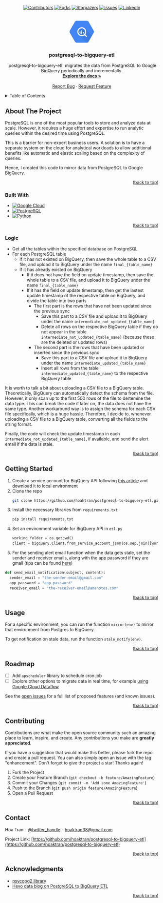 <div id="top"></div>

<div align="center">

[![Contributors][contributors-shield]][contributors-url]
[![Forks][forks-shield]][forks-url]
[![Stargazers][stars-shield]][stars-url]
[![Issues][issues-shield]][issues-url]
[![LinkedIn][linkedin-shield]][linkedin-url]

</div>

<!-- PROJECT LOGO -->
<br />
<div align="center">
  <a href="https://github.com/hoaktran/postgresql-to-bigquery-etl">
    <img src="images/logo.png" alt="Logo" width="80" height="80">
  </a>

<h3 align="center">postgresql-to-bigquery-etl</h3>

  <p align="center">
    `postgresql-to-bigquery-etl` migrates the data from PostgreSQL to Google BigQuery periodically and incrementally.
    <br />
    <a href="https://github.com/hoaktran/postgresql-to-bigquery-etl"><strong>Explore the docs »</strong></a>
    <br />
    <br />
    <a href="https://github.com/hoaktran/postgresql-to-bigquery-etl/issues">Report Bug</a>
    ·
    <a href="https://github.com/hoaktran/postgresql-to-bigquery-etl/issues">Request Feature</a>
  </p>
</div>



<!-- TABLE OF CONTENTS -->
<details>
  <summary>Table of Contents</summary>
  <ol>
    <li>
      <a href="#about-the-project">About The Project</a>
      <ul>
        <li><a href="#built-with">Built With</a></li>
        <li><a href="#logic">Logic</a></li>
      </ul>
    </li>
    <li>
      <a href="#getting-started">Getting Started</a>
    </li>
    <li><a href="#usage">Usage</a></li>
    <li><a href="#roadmap">Roadmap</a></li>
    <li><a href="#contributing">Contributing</a></li>
    <li><a href="#contact">Contact</a></li>
    <li><a href="#acknowledgments">Acknowledgments</a></li>
  </ol>
</details>



<!-- ABOUT THE PROJECT -->
## About The Project

PostgreSQL is one of the most popular tools to store and analyze data at scale. However, it requires a huge effort and expertise to run analytic queries within the desired time using PostgreSQL. 

This is a barrier for non-expert business users. A solution is to  have a separate system on the cloud for analytical workloads to allow additional benefits like automatic and elastic scaling based on the complexity of queries.

Hence, I created this code to mirror data from PostgreSQL to Google BigQuery.

<p align="right">(<a href="#top">back to top</a>)</p>

### Built With

* [![Google Cloud][Google Cloud.js]][Google Cloud-url]
* [![PostgreSQL][PostgreSQL.js]][PostgreSQL-url]
* [![Python][Python.js]][Python-url]

<p align="right">(<a href="#top">back to top</a>)</p>

### Logic
* Get all the tables within the specified database on PostgreSQL
* For each PostgreSQL table
  * If it has not existed on BigQuery, then save the whole table to a CSV file, and upload it to BigQuery under the name `final_{table_name}`
  * If it has already existed on BigQuery
    * If it does not have the field on update timestamp, then save the whole table to a CSV file, and upload it to BigQuery under the name `final_{table_name}`
    * If it has the field on update timestamp, then get the lastest update timestamp of the respective table on BigQuery, and divide the table into two parts
      * The first part is the rows that have not been updated since the previous sync
        * Save this part to a CSV file and upload it to BigQuery under the name `intermediate_not_updated_{table_name}`
        * Delete all rows on the respective BigQuery table if they do not appear in the table `intermediate_not_updated_{table_name}` (because these are the deleted or updated rows)
      * The second part is the rows that have been updated or inserted since the previous sync
        * Save this part to a CSV file and upload it to BigQuery under the name `intermediate_updated_{table_name}`
        * Insert all rows from the table `intermediate_updated_{table_name}` to the respective BigQuery table

It is worth to talk a bit about uploading a CSV file to a BigQuery table. Theoretically, BigQuery can automatically detect the schema from the file. However, it only scan up to the first 500 rows of the file to dertemine the data type. This can break the code if later on, the data does not have the same type. Another workaround way is to assign the schema for each CSV file specifically, which is a huge hassle. Therefore, I decide to, whenever uploading a CSV file to a BigQuery table, converting all the fields to the string format.

Finally, the code will check the update timestamp in each `intermediate_not_updated_{table_name}`, if available, and send the alert email if the data is stale.

<p align="right">(<a href="#top">back to top</a>)</p>

<!-- GETTING STARTED -->
## Getting Started

1. Create a service account for BigQuery API following [this article](https://cloud.google.com/bigquery/docs/reference/libraries) and download it to local environment
2. Clone the repo
   ```sh
   git clone https://github.com/hoaktran/postgresql-to-bigquery-etl.git
   ```
3. Install the necessary libraries from `requirements.txt`
   ```sh
   pip install requirements.txt
   ```
4. Set an environment variable for BigQuery API in `etl.py`
   ```py
   working_folder = os.getcwd()
   client = bigquery.Client.from_service_account_json(os.sep.join([working_folder, "bigqueryapi.json"]))
   ```
5. For the sending alert email function when the data gets stale, set the sender and receiver emails, along with the app password if they are gmail (tips can be found [here](https://support.google.com/accounts/))
  ```py
  def send_email_notification(subject, content):
    sender_email = "the-sender-email@gmail.com"
    app_password = "app-password" 
    receiver_email = "the-receiver-email@amanotes.com"
  ```

<p align="right">(<a href="#top">back to top</a>)</p>



<!-- USAGE EXAMPLES -->
## Usage

For a specific environment, you can run the function `mirror(env)` to mirror that environment from Postgres to BigQuery.

To get notification on stale data, run the function `stale_notify(env)`.


<p align="right">(<a href="#top">back to top</a>)</p>



<!-- ROADMAP -->
## Roadmap

- [ ] Add `apscheduler` library to schedule cron job
- [ ] Explore other options to migrate data in real time, for example [using Google Cloud Dataflow](https://cloud.google.com/bigquery/docs/migration/redshift-overview)

See the [open issues](https://github.com/hoaktran/postgresql-to-bigquery-etl/issues) for a full list of proposed features (and known issues).

<p align="right">(<a href="#top">back to top</a>)</p>



<!-- CONTRIBUTING -->
## Contributing

Contributions are what make the open source community such an amazing place to learn, inspire, and create. Any contributions you make are **greatly appreciated**.

If you have a suggestion that would make this better, please fork the repo and create a pull request. You can also simply open an issue with the tag "enhancement".
Don't forget to give the project a star! Thanks again!

1. Fork the Project
2. Create your Feature Branch (`git checkout -b feature/AmazingFeature`)
3. Commit your Changes (`git commit -m 'Add some AmazingFeature'`)
4. Push to the Branch (`git push origin feature/AmazingFeature`)
5. Open a Pull Request

<p align="right">(<a href="#top">back to top</a>)</p>

<!-- CONTACT -->
## Contact

Hoa Tran - [@twitter_handle](https://twitter.com/twitter_handle) - hoaktran38@gmail.com

Project Link: [https://github.com/hoaktran/postgresql-to-bigquery-etl](https://github.com/hoaktran/postgresql-to-bigquery-etl)

<p align="right">(<a href="#top">back to top</a>)</p>



<!-- ACKNOWLEDGMENTS -->
## Acknowledgments

* [psycopg2 library](https://pypi.org/project/psycopg2/)
* [Hevo data blog on PostgreSQL to BigQuery ETL](https://hevodata.com/blog/postgresql-to-bigquery-data-migration/)

<p align="right">(<a href="#top">back to top</a>)</p>



<!-- MARKDOWN LINKS & IMAGES -->
<!-- https://www.markdownguide.org/basic-syntax/#reference-style-links -->
[contributors-shield]: https://img.shields.io/github/contributors/hoaktran/postgresql-to-bigquery-etl.svg?style=for-the-badge
[contributors-url]: https://github.com/hoaktran/postgresql-to-bigquery-etl/graphs/contributors
[forks-shield]: https://img.shields.io/github/forks/hoaktran/postgresql-to-bigquery-etl.svg?style=for-the-badge
[forks-url]: https://github.com/hoaktran/postgresql-to-bigquery-etl/network/members
[stars-shield]: https://img.shields.io/github/stars/hoaktran/postgresql-to-bigquery-etl.svg?style=for-the-badge
[stars-url]: https://github.com/hoaktran/postgresql-to-bigquery-etl/stargazers
[issues-shield]: https://img.shields.io/github/issues/hoaktran/postgresql-to-bigquery-etl.svg?style=for-the-badge
[issues-url]: https://github.com/hoaktran/postgresql-to-bigquery-etl/issues
[linkedin-shield]: https://img.shields.io/badge/-LinkedIn-black.svg?style=for-the-badge&logo=linkedin&colorB=555
[linkedin-url]: https://linkedin.com/in/hoa-tran-730b40133
[Python.js]: https://img.shields.io/badge/python-306998?style=for-the-badge&logo=python&logoColor=ffd438
[Python-url]: https://python.org/
[PostgreSQL.js]: https://img.shields.io/badge/PostgreSQL-0769AD?style=for-the-badge&logo=postgresql&logoColor=white
[PostgreSQL-url]: https://www.postgresql.org/
[Google Cloud.js]: https://img.shields.io/badge/google%20cloud-4285F4?style=for-the-badge&logo=googlecloud&logoColor=white
[Google Cloud-url]: https://cloud.google.com/
